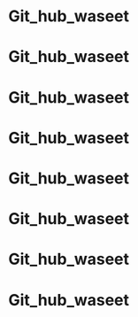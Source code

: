 # Git_hub_waseet
# Git_hub_waseet
# Git_hub_waseet
# Git_hub_waseet
# Git_hub_waseet
# Git_hub_waseet
# Git_hub_waseet
# Git_hub_waseet
